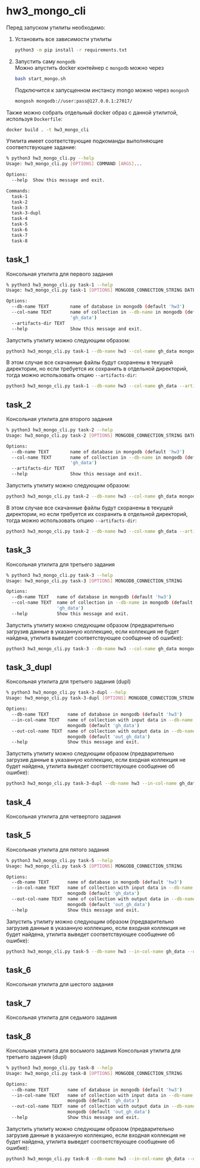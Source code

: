 # hw3_mongo_cli

Перед запуском утилиты необходимо:
1. Установить все зависимости утилиты
   ```bash
   python3 -m pip install -r requirements.txt
   ```
2. Запустить саму `mongodb`  
   Можно апустить docker контейнер с `mongodb` можно через 
   ```bash 
   bash start_mongo.sh
   ```
   Подключится к запусщенном инстансу mongo можно через `mongosh`
   ```bash
   mongosh mongodb://user:pass@127.0.0.1:27017/
   ```

Также можно собрать отдельный docker образ с данной утилитой, используя `Dockerfile`:
```bash
docker build . -t hw3_mongo_cli
```

Утилита имеет соответствующие подкоманды выполняющие соответствующее задание:
```bash
% python3 hw3_mongo_cli.py --help
Usage: hw3_mongo_cli.py [OPTIONS] COMMAND [ARGS]...

Options:
  --help  Show this message and exit.

Commands:
  task-1
  task-2
  task-3
  task-3-dupl
  task-4
  task-5
  task-6
  task-7
  task-8
```

## task_1
Консольная утилита для первого задания
```bash
% python3 hw3_mongo_cli.py task-1 --help
Usage: hw3_mongo_cli.py task-1 [OPTIONS] MONGODB_CONNECTION_STRING DATE_RANGE

Options:
  --db-name TEXT        name of database in mongodb (default 'hw3')
  --col-name TEXT       name of collection in --db-name in mongodb (default
                        'gh_data')
  --artifacts-dir TEXT
  --help                Show this message and exit.
```

Запустить утилиту можно следующим образом:
```bash
python3 hw3_mongo_cli.py task-1 --db-name hw3 --col-name gh_data mongodb://user:pass@127.0.0.1:27017/ 2015-11-05:2015-11-08
```

В этом случае все скачанные файлы будут схоранены в текущей директории, но если требуется их сохранить в отдельной директорий, тогда можно использовать опцию `--artifacts-dir`:
```bash
python3 hw3_mongo_cli.py task-1 --db-name hw3 --col-name gh_data --artifacts-dir download_dataset mongodb://user:pass@127.0.0.1:27017/ 2015-11-05:2015-11-08
```

## task_2
Консольная утилита для второго задания

```bash
% python3 hw3_mongo_cli.py task-2 --help
Usage: hw3_mongo_cli.py task-2 [OPTIONS] MONGODB_CONNECTION_STRING DATE_RANGE

Options:
  --db-name TEXT        name of database in mongodb (default 'hw3')
  --col-name TEXT       name of collection in --db-name in mongodb (default
                        'gh_data')
  --artifacts-dir TEXT
  --help                Show this message and exit.
```

Запустить утилиту можно следующим образом:
```bash
python3 hw3_mongo_cli.py task-2 --db-name hw3 --col-name gh_data mongodb://user:pass@127.0.0.1:27017/ 2015-11-06:2015-11-09
```

В этом случае все скачанные файлы будут схоранены в текущей директории, но если требуется их сохранить в отдельной директорий, тогда можно использовать опцию `--artifacts-dir`:
```bash
python3 hw3_mongo_cli.py task-2 --db-name hw3 --col-name gh_data --artifacts-dir download_dataset mongodb://user:pass@127.0.0.1:27017/ 2015-11-06:2015-11-09
```

## task_3
Консольная утилита для третьего задания

```bash
% python3 hw3_mongo_cli.py task-3 --help
Usage: hw3_mongo_cli.py task-3 [OPTIONS] MONGODB_CONNECTION_STRING

Options:
  --db-name TEXT   name of database in mongodb (default 'hw3')
  --col-name TEXT  name of collection in --db-name in mongodb (default
                   'gh_data')
  --help           Show this message and exit.
```

Запустить утилиту можно следующим образом (предварительно загрузив данные в указанную коллекцию, если коллекция не будет найдена, утилита выведет соответствующее сообщение об ошибке):
```bash
python3 hw3_mongo_cli.py task-3 --db-name hw3 --col-name gh_data mongodb://user:pass@127.0.0.1:27017/
```

## task_3_dupl
Консольная утилита для третьего задания (dupl)
```bash
% python3 hw3_mongo_cli.py task-3-dupl --help
Usage: hw3_mongo_cli.py task-3-dupl [OPTIONS] MONGODB_CONNECTION_STRING

Options:
  --db-name TEXT       name of database in mongodb (default 'hw3')
  --in-col-name TEXT   name of collection with input data in --db-name in
                       mongodb (default 'gh_data')
  --out-col-name TEXT  name of collection with output data in --db-name in
                       mongodb (default 'out_gh_data')
  --help               Show this message and exit.
```

Запустить утилиту можно следующим образом (предварительно загрузив данные в указанную коллекцию, если входная коллекция не будет найдена, утилита выведет соответствующее сообщение об ошибке):
```bash
python3 hw3_mongo_cli.py task-3-dupl --db-name hw3 --in-col-name gh_data --out-col-name gh_data_out  mongodb://user:pass@127.0.0.1:27017/
```

## task_4
Консольная утилита для четвертого задания

## task_5
Консольная утилита для пятого задания
```bash
% python3 hw3_mongo_cli.py task-5 --help
Usage: hw3_mongo_cli.py task-5 [OPTIONS] MONGODB_CONNECTION_STRING

Options:
  --db-name TEXT       name of database in mongodb (default 'hw3')
  --in-col-name TEXT   name of collection with input data in --db-name in
                       mongodb (default 'gh_data')
  --out-col-name TEXT  name of collection with output data in --db-name in
                       mongodb (default 'out_gh_data')
  --help               Show this message and exit.
```

Запустить утилиту можно следующим образом (предварительно загрузив данные в указанную коллекцию, если входная коллекция не будет найдена, утилита выведет соответствующее сообщение об ошибке):
```bash
python3 hw3_mongo_cli.py task-5 --db-name hw3 --in-col-name gh_data --out-col-name gh_data_out  mongodb://user:pass@127.0.0.1:27017/
```
## task_6
Консольная утилита для шестого задания
## task_7
Консольная утилита для седьмого задания
## task_8
Консольная утилита для восьмого задания
Консольная утилита для третьего задания (dupl)
```bash
% python3 hw3_mongo_cli.py task-8 --help
Usage: hw3_mongo_cli.py task-8 [OPTIONS] MONGODB_CONNECTION_STRING

Options:
  --db-name TEXT       name of database in mongodb (default 'hw3')
  --in-col-name TEXT   name of collection with input data in --db-name in
                       mongodb (default 'gh_data')
  --out-col-name TEXT  name of collection with output data in --db-name in
                       mongodb (default 'out_gh_data')
  --help               Show this message and exit.
```

Запустить утилиту можно следующим образом (предварительно загрузив данные в указанную коллекцию, если входная коллекция не будет найдена, утилита выведет соответствующее сообщение об ошибке):
```bash
python3 hw3_mongo_cli.py task-8 --db-name hw3 --in-col-name gh_data --out-col-name gh_data_t8_out  mongodb://user:pass@127.0.0.1:27017/
```